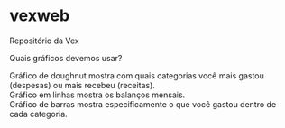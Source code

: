 # vexweb
Repositório da Vex

Quais gráficos devemos usar?

Gráfico de doughnut mostra com quais categorias você mais gastou (despesas) ou mais recebeu (receitas). <br>
Gráfico em linhas mostra os balanços mensais. <br>
Gráfico de barras mostra especificamente o que você gastou dentro de cada categoria.
